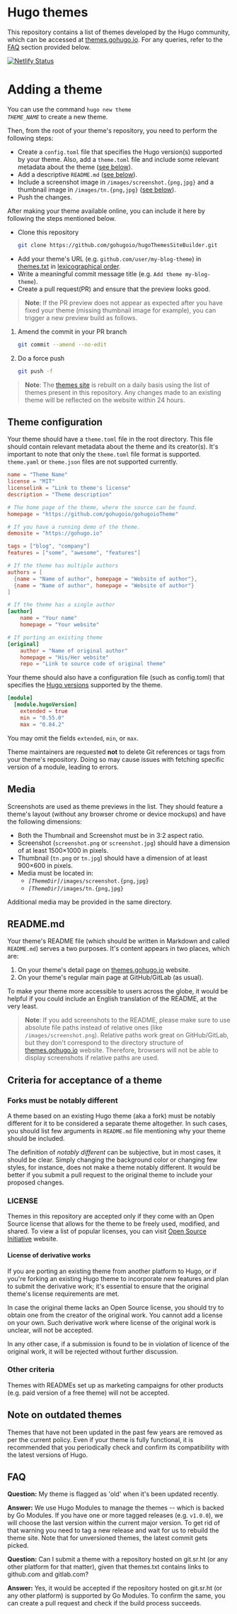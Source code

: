 
# Hugo themes

This repository contains a list of themes developed by the Hugo community, which can be accessed at [themes.gohugo.io](https://themes.gohugo.io/). For any queries, refer to the [FAQ](#faq) section provided below.

[![Netlify Status](https://api.netlify.com/api/v1/badges/58968044-3238-424c-b9b6-e0d00733890c/deploy-status)](https://app.netlify.com/sites/hugothemes/deploys)

# Adding a theme

You can use the command <code>hugo new theme <em>THEME_NAME</em></code> to create a new theme.

Then, from the root of your theme's repository, you need to perform the following steps:

* Create a `config.toml` file that specifies the Hugo version(s) supported by your theme. Also, add a `theme.toml` file and include some relevant metadata about the theme ([see below](#theme-configuration)).
* Add a descriptive `README.md` ([see below](#readmemd)).
* Include a screenshot image in `/images/screenshot.{png,jpg}` and a thumbnail image in `/images/tn.{png,jpg}` ([see below](#media)).
* Push the changes.

After making your theme available online, you can include it here by following the steps mentioned below.

* Clone this repository
    ```bash
    git clone https://github.com/gohugoio/hugoThemesSiteBuilder.git
    ```
* Add your theme's URL (e.g. `github.com/user/my-blog-theme`) in [themes.txt](https://github.com/gohugoio/hugoThemesSiteBuilder/edit/main/themes.txt) in [lexicographical order](https://en.wikipedia.org/wiki/Lexicographic_order).
* Write a meaningful commit message title (e.g. `Add theme my-blog-theme`).
* Create a pull request(PR) and ensure that the preview looks good.

> **Note**: If the PR preview does not appear as expected after you have fixed your theme (missing thumbnail image for example), you can trigger a new preview build as follows.

1. Amend the commit in your PR branch
     ```bash
     git commit --amend --no-edit
     ```

2. Do a force push
     ```bash
     git push -f
     ```

> **Note**: The [themes site](https://themes.gohugo.io/) is rebuilt on a daily basis using the list of themes present in this repository. Any changes made to an existing theme will be reflected on the website within 24 hours.

## Theme configuration

Your theme should have a `theme.toml` file in the root directory. This file should contain relevant metadata about the theme and its creator(s). It's important to note that only the `theme.toml` file format is supported. `theme.yaml` or `theme.json` files are not supported currently.


```toml
name = "Theme Name"
license = "MIT"
licenselink = "Link to theme's license"
description = "Theme description"

# The home page of the theme, where the source can be found.
homepage = "https://github.com/gohugoio/gohugoioTheme"

# If you have a running demo of the theme.
demosite = "https://gohugo.io"

tags = ["blog", "company"]
features = ["some", "awesome", "features"]

# If the theme has multiple authors
authors = [
  {name = "Name of author", homepage = "Website of author"},
  {name = "Name of author", homepage = "Website of author"}
]

# If the theme has a single author
[author]
    name = "Your name"
    homepage = "Your website"

# If porting an existing theme
[original]
    author = "Name of original author"
    homepage = "His/Her website"
    repo = "Link to source code of original theme"
```

Your theme should also have a configuration file (such as config.toml) that specifies the [Hugo versions](https://gohugo.io/hugo-modules/configuration/#module-config-hugoversion) supported by the theme.

```toml
[module]
  [module.hugoVersion]
    extended = true
    min = "0.55.0"
    max = "0.84.2"
```

You may omit the fields `extended`, `min`, or `max`.

Theme maintainers are requested **not** to delete Git references or tags from your theme's repository.  Doing so may cause issues with fetching specific version of a module, leading to errors.

## Media

Screenshots are used as theme previews in the list. They should feature a theme's layout (without any browser chrome or device mockups) and have the following dimensions:

* Both the Thumbnail and Screenshot must be in 3:2 aspect ratio.
* Screenshot (`screenshot.png` or `screenshot.jpg`) should have a dimension of at least 1500×1000 in pixels.
* Thumbnail (`tn.png` or `tn.jpg`) should have a dimension of at least 900×600 in pixels.
* Media must be located in:
    * <code><em>[ThemeDir]</em>/images/screenshot.{png,jpg}</code>
    * <code><em>[ThemeDir]</em>/images/tn.{png,jpg}</code>


Additional media may be provided in the same directory.

## README.md

Your theme's README file (which should be written in Markdown and called `README.md`) serves a two purposes. It's content appears in two places, which are:

1. On your theme's detail page on [themes.gohugo.io](https://themes.gohugo.io/) website.
2. On your theme's regular main page at GitHub/GitLab (as usual).

To make your theme more accessible to users across the globe, it would be helpful if you could include an English translation of the README, at the very least.

> **Note**: If you add screenshots to the README, please make sure to use absolute file paths instead of relative ones (like `/images/screenshot.png`). Relative paths work great on GitHub/GitLab, but they don't correspond to the directory structure of [themes.gohugo.io](https://themes.gohugo.io/) website. Therefore, browsers will not be able to display screenshots if relative paths are used.

## Criteria for acceptance of a theme

### Forks must be notably different

A theme based on an existing Hugo theme (aka a fork) must be notably different for it to be considered a separate theme altogether. In such cases, you should list few arguments in `README.md` file mentioning why your theme should be included. 

The definition of _notably different_ can be subjective, but in most cases, it should be clear. Simply changing the background color or changing few styles, for instance, does not make a theme notably different. It would be better if you submit a pull request to the original theme to include your proposed changes.

### LICENSE

Themes in this repository are accepted only if they come with an Open Source license that allows for the theme to be freely used, modified, and shared. 
To view a list of popular licenses, you can visit [Open Source Initiative](https://opensource.org/licenses) website.

#### License of derivative works

If you are porting an existing theme from another platform to Hugo, or if you're forking an existing Hugo theme to incorporate new features and plan to submit the derivative work; it's essential to ensure that the original theme's license requirements are met. 

In case the original theme lacks an Open Source license, you should try to obtain one from the creator of the original work. You cannot add a license on your own. Such derivative work where license of the original work is unclear, will not be accepted.

In any other case, if a submission is found to be in violation of licence of the original work, it will be rejected without further discussion.

### Other criteria

Themes with READMEs set up as marketing campaigns for other products (e.g. paid version of a free theme) will not be accepted.


## Note on outdated themes

Themes that have not been updated in the past few years are removed as per the current policy. Even if your theme is fully functional, it is recommended that you periodically check and confirm its compatibility with the latest versions of Hugo.

## FAQ

**Question:** My theme is flagged as 'old' when it's been updated recently.

**Answer:** We use Hugo Modules to manage the themes -- which is backed by Go Modules. If you have one or more tagged releases (e.g. `v1.0.0`), we will choose the last version within the current major version. To get rid of that warning you need to tag a new release and wait for us to rebuild the theme site. Note that for unversioned themes, the latest commit gets picked.

**Question:** Can I submit a theme with a repository hosted on git.sr.ht (or any other platform for that matter), given that themes.txt contains links to github.com and gitlab.com?

**Answer:** Yes, it would be accepted if the repository hosted on git.sr.ht (or any other platform) is supported by Go Modules. To confirm the same, you can create a pull request and check if the build process succeeds.


